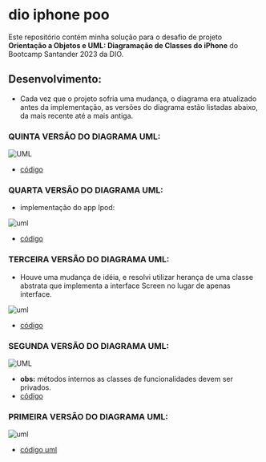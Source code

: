# dio iphone poo

Este repositório contém minha solução para o desafio de projeto **Orientação a Objetos e UML: Diagramação de Classes do iPhone** do Bootcamp Santander 2023 da DIO.

## Desenvolvimento:

- Cada vez que o projeto sofria uma mudança, o diagrama era atualizado antes da implementação, as versões do diagrama estão listadas abaixo, da mais recente até a mais antiga.

### QUINTA VERSÃO DO DIAGRAMA UML:

![UML](https://www.plantuml.com/plantuml/png/TLB1Rjim3BtxAtXq4UImwp0CNRC2DL3FGPsS2rPc6W6oP8Zqig78lq-sF5injeiblIU_zqZndWMzzAt9j1No9rG4jV94zYC3W9zEDy1dTocKivpVtM1L9pgYrop3DnQFIa0PP8PlNGUwxGorP8LJoSs_D3ThqHHs8rIYnNVoUSWv8QDlj2kwixCKz3SVB2XQNOCbMaiUEAufzOAsSItuSGd4asif9eJpl0ruqRa6TFY4_Num6Ahgfat0QZoXry3Zai6w3NEkmfxSJRQJjcYW5g_jEpnLvUFhm_5mg7xyzqvvh8lTQrqTNtQFmMOfEmIaNqAs6Li-D7Zxu9mXjA1vR_1t-7i09nthBWduh5c-HEOhj3rhDI0pypmnnc5J3cnybUtuA5sGIO_OCoLd9aDAyZjOtYXswpRkEeI4_YLnmx6otpKFPZ1hDn7OXt78fukiXHPpJqFa0xubWR1P0SeufbtlFLcvPVYYHPq3ndaoOicGf2Ki5-O9IUd53etvcrOvAwWa2MVvGZw943wAIjGc9eXZ1Dk-sousd-5JIapzNSDnHjPWKin0tOUyVMl-0000)

- [código](https://www.plantuml.com/plantuml/uml/TLB1Rjim3BtxAtXq4UImwp0CNRC2DL3FGPsS2rPc6W6oP8Zqig78lq-sF5injeiblIU_zqZndWMzzAt9j1No9rG4jV94zYC3W9zEDy1dTocKivpVtM1L9pgYrop3DnQFIa0PP8PlNGUwxGorP8LJoSs_D3ThqHHs8rIYnNVoUSWv8QDlj2kwixCKz3SVB2XQNOCbMaiUEAufzOAsSItuSGd4asif9eJpl0ruqRa6TFY4_Num6Ahgfat0QZoXry3Zai6w3NEkmfxSJRQJjcYW5g_jEpnLvUFhm_5mg7xyzqvvh8lTQrqTNtQFmMOfEmIaNqAs6Li-D7Zxu9mXjA1vR_1t-7i09nthBWduh5c-HEOhj3rhDI0pypmnnc5J3cnybUtuA5sGIO_OCoLd9aDAyZjOtYXswpRkEeI4_YLnmx6otpKFPZ1hDn7OXt78fukiXHPpJqFa0xubWR1P0SeufbtlFLcvPVYYHPq3ndaoOicGf2Ki5-O9IUd53etvcrOvAwWa2MVvGZw943wAIjGc9eXZ1Dk-sousd-5JIapzNSDnHjPWKin0tOUyVMl-0000)

### QUARTA VERSÃO DO DIAGRAMA UML:

- implementação do app Ipod:

![uml](https://www.plantuml.com/plantuml/png/TL51Rjim4Bph5NjKOFZGQr4KQO804H3LHcIVWmsvZWbGIu9BrIs2_BsKg5gqaLv4SeQQ6UxSIiGGXzvMXYE50og2JWKYVgy0u9Sp6kJeJeroBFND1RRnqMJqewhmLM905K5P584VteFflQMUE4efkVfCStKjMi9kWbfaVADG6uupClbckyOV7LFINxrBn6ZKHx94PWeWUIsfPsJjUWZJaeX7rrDE2CVpDk6DTnfC-gJzTZGON-NdJS8wF60m8DDImUKOYbmD7zn5jeDXjD35OFWD7ZVjmylTVhVR_FpldNRVDVSltMR_VF-GR9PdEmtqEnBhQUJZWDTtpbb21YDRYt_ItoCuwx0x5U2JaVWjCz_xGOoIC_gKKR0ETJjIkP7rL8XF4kKH1w7YB6H9nVe6bdxcIPLHpzUraL5mczgjvvXY8YrwWSOKXG5glSFNkkY_QB3qM2wSw_iqWa9h_tahnn5LBDnOJXGA-_HHrAAnEK7k6DQ3NoysN-5BISm3k8PpWTTWyPYHkYNMGs__0W00)

- [código](https://www.plantuml.com/plantuml/uml/TL51Rjim4Bph5NjKOFZGQr4KQO804H3LHcIVWmsvZWbGIu9BrIs2_BsKg5gqaLv4SeQQ6UxSIiGGXzvMXYE50og2JWKYVgy0u9Sp6kJeJeroBFND1RRnqMJqewhmLM905K5P584VteFflQMUE4efkVfCStKjMi9kWbfaVADG6uupClbckyOV7LFINxrBn6ZKHx94PWeWUIsfPsJjUWZJaeX7rrDE2CVpDk6DTnfC-gJzTZGON-NdJS8wF60m8DDImUKOYbmD7zn5jeDXjD35OFWD7ZVjmylTVhVR_FpldNRVDVSltMR_VF-GR9PdEmtqEnBhQUJZWDTtpbb21YDRYt_ItoCuwx0x5U2JaVWjCz_xGOoIC_gKKR0ETJjIkP7rL8XF4kKH1w7YB6H9nVe6bdxcIPLHpzUraL5mczgjvvXY8YrwWSOKXG5glSFNkkY_QB3qM2wSw_iqWa9h_tahnn5LBDnOJXGA-_HHrAAnEK7k6DQ3NoysN-5BISm3k8PpWTTWyPYHkYNMGs__0W00)

### TERCEIRA VERSÃO DO DIAGRAMA UML:

- Houve uma mudança de idéia, e resolvi utilizar herança de uma classe abstrata que implementa a interface Screen no lugar de apenas interface.

![uml](https://www.plantuml.com/plantuml/png/RP31QlCm48JlVeezEeGS_kjFAMcX44FJ19AUoqPQ9m9P4bgvQIbzzygMQwic5riQIVFDpfe3-j0skb0caAzH41o49p9V1G2yMoM1B_PQ2MkuNFpHTYwef7uN1PuuU1G1X4PcU70ELECqDMG2vvRBMvxBkMaksrxQei4p-JBc79IUct2LkrX3qN-viGqb6bp6PTGhPoMe-8dhVNUvI-Y6HTGEMADNmFslWFb88wCojUquK2k36Wx1AtE6pMxxzFRuUZpkNkBBALLaqaSW8_j6klbNpuh3NNfstxIi17TgFwZJ-5akfYssJDcUIPC8vGAckOVKEMEyBXLtXllOMfbum2hGvET9MvGP0AKyugdCUitQp1dJXR7Acn44QltB5jO4526Z6RwIp_3n8sYBIgS4gMzOjMurOVx3l_nWA60kf-RdOZPCTxGc8zj6_m00)

- [código](https://www.plantuml.com/plantuml/uml/RP31QlCm48JlVeezEeGS_kjFAMcX44FJ19AUoqPQ9m9P4bgvQIbzzygMQwic5riQIVFDpfe3-j0skb0caAzH41o49p9V1G2yMoM1B_PQ2MkuNFpHTYwef7uN1PuuU1G1X4PcU70ELECqDMG2vvRBMvxBkMaksrxQei4p-JBc79IUct2LkrX3qN-viGqb6bp6PTGhPoMe-8dhVNUvI-Y6HTGEMADNmFslWFb88wCojUquK2k36Wx1AtE6pMxxzFRuUZpkNkBBALLaqaSW8_j6klbNpuh3NNfstxIi17TgFwZJ-5akfYssJDcUIPC8vGAckOVKEMEyBXLtXllOMfbum2hGvET9MvGP0AKyugdCUitQp1dJXR7Acn44QltB5jO4526Z6RwIp_3n8sYBIgS4gMzOjMurOVx3l_nWA60kf-RdOZPCTxGc8zj6_m00)


### SEGUNDA VERSÃO DO DIAGRAMA UML:

![UML](https://www.plantuml.com/plantuml/png/bP9HQWCX48RVFSKy9eJSe8JqhO6M1j8BJ7II5LmLPxQXbDwz6hkD2qiWB-xuiVppgRDbmIH3xvJrGkc4ck2W4v7_LW3m6Qm1xi9bfuFdnNB2tgFOId-KmYDBGYsW7JB3BdR1KyvOlOIUQY9q_sNcknWCsBpaUbz-VeuHub-HsG5Fc2pmzQEWzAZHJQ3jewEUl70hlPenh7Xwc5jaTPaBMxzQbgU39ElFctvWgxdGQrHq-5MYnoqEJCsUoP6MnHBKlD9TethwUQSQRomNWJsUQL7zWAtGhNyY5z0qGcZC1nuBUDndVA5xHXgT6rLqy89QckQUBvGQcxneUaFh7XMgemNh8QutpJ1C-UWxfVLMfwoylTgIDqFlVW40)
- **obs:** métodos internos as classes de funcionalidades devem ser privados.
- [código](https://www.plantuml.com/plantuml/uml/bP9HQWCX48RVFSKy9eJSe8JqhO6M1j8BJ7II5LmLPxQXbDwz6hkD2qiWB-xuiVppgRDbmIH3xvJrGkc4ck2W4v7_LW3m6Qm1xi9bfuFdnNB2tgFOId-KmYDBGYsW7JB3BdR1KyvOlOIUQY9q_sNcknWCsBpaUbz-VeuHub-HsG5Fc2pmzQEWzAZHJQ3jewEUl70hlPenh7Xwc5jaTPaBMxzQbgU39ElFctvWgxdGQrHq-5MYnoqEJCsUoP6MnHBKlD9TethwUQSQRomNWJsUQL7zWAtGhNyY5z0qGcZC1nuBUDndVA5xHXgT6rLqy89QckQUBvGQcxneUaFh7XMgemNh8QutpJ1C-UWxfVLMfwoylTgIDqFlVW40)

### PRIMEIRA VERSÃO DO DIAGRAMA UML:

![uml](https://www.plantuml.com/plantuml/png/dPBVQYen48VlynHpgOXlS13FNOMM2lO5ncJKWMmIChELKlhkpJPrcuL5Q6-oan-RRxxysOfYrhxpnd1GoYUq10URYSAx0O3No0xa4gyx6uCibfFiEIdNzCCOF8fcj0hMemZiqYK6AepLG-oe4k4obYNVfUY0or3g_V3p_vGWVHSbE-09CuDyVGmCFIgw0NANF7KKL5hfrOpX6BUR6P7LPGwsVcJHVmVD7CwRhXUsOcwevF6jKCOfzaBDNCYJrSKIpBpINQEw-tcdkion309xFDEY-e6mqWytau_ecaRet0iUI_07d_66xXXPzFwcKjOhMcsQ1xbIRjgKmT8Jil-jK7rQiExJUjCyXaa--axJUghJRBXxOxOKND_vJm00)

- [código uml](https://www.plantuml.com/plantuml/uml/dPBVQYen48VlynHpgOXlS13FNOMM2lO5ncJKWMmIChELKlhkpJPrcuL5Q6-oan-RRxxysOfYrhxpnd1GoYUq10URYSAx0O3No0xa4gyx6uCibfFiEIdNzCCOF8fcj0hMemZiqYK6AepLG-oe4k4obYNVfUY0or3g_V3p_vGWVHSbE-09CuDyVGmCFIgw0NANF7KKL5hfrOpX6BUR6P7LPGwsVcJHVmVD7CwRhXUsOcwevF6jKCOfzaBDNCYJrSKIpBpINQEw-tcdkion309xFDEY-e6mqWytau_ecaRet0iUI_07d_66xXXPzFwcKjOhMcsQ1xbIRjgKmT8Jil-jK7rQiExJUjCyXaa--axJUghJRBXxOxOKND_vJm00)